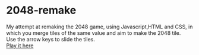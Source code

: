 # 2048-remake

My attempt at remaking the 2048 game, using Javascript,HTML and CSS, in which you merge tiles of the same value and aim to make the 2048 tile.\
Use the arrow keys to slide the tiles.\
[Play it here](https://thahmidur-r.github.io/2048-remake/)
